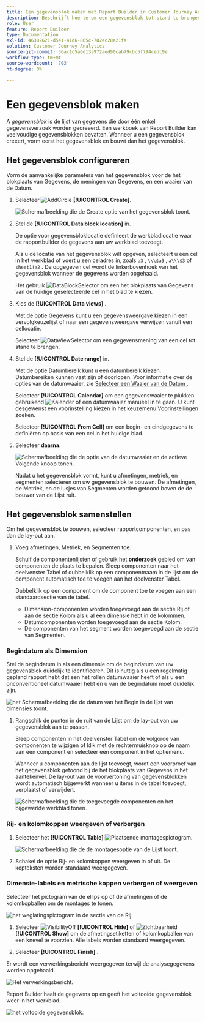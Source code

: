 ```yaml
---
title: Een gegevensblok maken met Report Builder in Customer Journey Analytics
description: Beschrijft hoe te om een gegevensblok tot stand te brengen.
role: User
feature: Report Builder
type: Documentation
exl-id: 46382621-d5e1-41d6-865c-782ec28a21fa
solution: Customer Journey Analytics
source-git-commit: 56ac1c5a6d13a972aed90cab79cbc5f794cedc9e
workflow-type: tm+mt
source-wordcount: '703'
ht-degree: 0%

---
```


# Een gegevensblok maken

A *gegevensblok* is de lijst van gegevens die door één enkel gegevensverzoek worden gecreeerd. Een werkboek van Report Builder kan veelvoudige gegevensblokken bevatten. Wanneer u een gegevensblok creeert, vorm eerst het gegevensblok en bouwt dan het gegevensblok.

## Het gegevensblok configureren

Vorm de aanvankelijke parameters van het gegevensblok voor de het blokplaats van Gegevens, de meningen van Gegevens, en een waaier van de Datum.

1. Selecteer ![ AddCircle ](/help/assets/icons/AddCircle.svg) **[!UICONTROL Create]**.

   ![ Schermafbeelding die de Create optie van het gegevensblok toont.](./assets/create-datablock.png)

1. Stel de **[!UICONTROL Data block location]** in.

   De optie voor gegevensbloklocatie definieert de werkbladlocatie waar de rapportbuilder de gegevens aan uw werkblad toevoegt.

   Als u de locatie van het gegevensblok wilt opgeven, selecteert u één cel in het werkblad of voert u een celadres in, zoals `a3` , `\\\$a3` , `a\\\$3` of `sheet1!a2` . De opgegeven cel wordt de linkerbovenhoek van het gegevensblok wanneer de gegevens worden opgehaald.

   Het gebruik ![ DataBlockSelector ](/help/assets/icons/DataBlockSelector.svg) om een het blokplaats van Gegevens van de huidige geselecteerde cel in het blad te kiezen.

1. Kies de **[!UICONTROL Data views]** .

   Met de optie Gegevens kunt u een gegevensweergave kiezen in een vervolgkeuzelijst of naar een gegevensweergave verwijzen vanuit een cellocatie.

   Selecteer ![ DataViewSelector ](/help/assets/icons/DataViewSelector.svg) om een gegevensmening van een cel tot stand te brengen.

1. Stel de **[!UICONTROL Date range]** in.

   Met de optie Datumbereik kunt u een datumbereik kiezen. Datumbereiken kunnen vast zijn of doorlopen. Voor informatie over de opties van de datumwaaier, zie [ Selecteer een Waaier van de Datum ](select-date-range.md).

   Selecteer **[!UICONTROL Calendar]** om een gegevenswaaier te plukken gebruikend ![ Kalender ](/help/assets/icons/Calendar.svg) of een datumwaaier manueel in te gaan. U kunt desgewenst een voorinstelling kiezen in het keuzemenu Voorinstellingen zoeken.

   Selecteer **[!UICONTROL From Cell]** om een begin- en eindgegevens te definiëren op basis van een cel in het huidige blad.

1. Selecteer **daarna**.

   ![ Schermafbeelding die de optie van de datumwaaier en de actieve Volgende knoop tonen.](./assets/choose_date_data_view3.png)

   Nadat u het gegevensblok vormt, kunt u afmetingen, metriek, en segmenten selecteren om uw gegevensblok te bouwen. De afmetingen, de Metriek, en de lusjes van Segmenten worden getoond boven de de bouwer van de Lijst ruit.

## Het gegevensblok samenstellen

Om het gegevensblok te bouwen, selecteer rapportcomponenten, en pas dan de lay-out aan.

1. Voeg afmetingen, Metriek, en Segmenten toe.

   Schuif de componentenlijsten of gebruik het **onderzoek** gebied om van componenten de plaats te bepalen. Sleep componenten naar het deelvenster Tabel of dubbelklik op een componentnaam in de lijst om de component automatisch toe te voegen aan het deelvenster Tabel.

   Dubbelklik op een component om de component toe te voegen aan een standaardsectie van de tabel.

   - Dimension-componenten worden toegevoegd aan de sectie Rij of aan de sectie Kolom als u al een dimensie hebt in de kolommen.
   - Datumcomponenten worden toegevoegd aan de sectie Kolom.
   - De componenten van het segment worden toegevoegd aan de sectie van Segmenten.

### Begindatum als Dimension

Stel de begindatum in als een dimensie om de begindatum van uw gegevensblok duidelijk te identificeren. Dit is nuttig als u een regelmatig gepland rapport hebt dat een het rollen datumwaaier heeft of als u een onconventioneel datumwaaier hebt en u van de begindatum moet duidelijk zijn.

![ het Schermafbeelding die de datum van het Begin in de lijst van dimensies toont.](./assets/start-date-dimension.png)

1. Rangschik de punten in de ruit van de Lijst om de lay-out van uw gegevensblok aan te passen.

   Sleep componenten in het deelvenster Tabel om de volgorde van componenten te wijzigen of klik met de rechtermuisknop op de naam van een component en selecteer een component in het optiemenu.

   Wanneer u componenten aan de lijst toevoegt, wordt een voorproef van het gegevensblok getoond bij de het blokplaats van Gegevens in het aantekenvel. De lay-out van de voorvertoning van gegevensblokken wordt automatisch bijgewerkt wanneer u items in de tabel toevoegt, verplaatst of verwijdert.

   ![ Schermafbeelding die de toegevoegde componenten en het bijgewerkte werkblad tonen.](./assets/image10.png)

### Rij- en kolomkoppen weergeven of verbergen

1. Selecteer het **[!UICONTROL Table]** ![ Plaatsende ](/help/assets/icons/Setting.svg) montagespictogram.

   ![ Schermafbeelding die de de montagesoptie van de Lijst toont.](./assets/table-settings.png)

1. Schakel de optie Rij- en kolomkoppen weergeven in of uit. De kopteksten worden standaard weergegeven.

### Dimensie-labels en metrische koppen verbergen of weergeven

Selecteer het pictogram van de ellips op of de afmetingen of de kolomkopballen om de montages te tonen.

![ het weglatingspictogram in de sectie van de Rij.](./assets/row-heading.png)

1. Selecteer ![ VisibilityOff ](/help/assets/icons/VisibilityOff.svg) **[!UICONTROL Hide]** of ![ Zichtbaarheid ](/help/assets/icons/Visibility.svg) **[!UICONTROL Show]** om de afmetingsetiketten of kolomkopballen van een knevel te voorzien. Alle labels worden standaard weergegeven.

1. Selecteer **[!UICONTROL Finish]** .


Er wordt een verwerkingsbericht weergegeven terwijl de analysegegevens worden opgehaald.

![ Het verwerkingsbericht.](./assets/image11.png)

Report Builder haalt de gegevens op en geeft het voltooide gegevensblok weer in het werkblad.

![ het voltooide gegevensblok.](./assets/image12.png)
